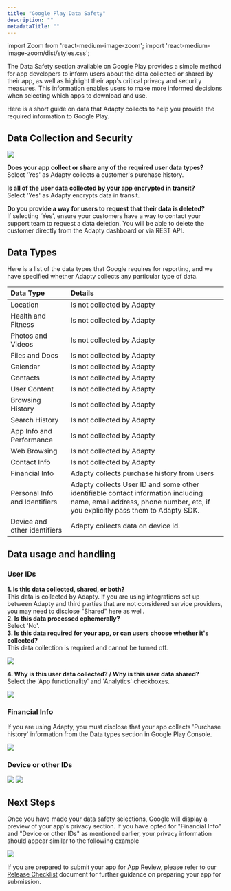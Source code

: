 ```yaml
---
title: "Google Play Data Safety"
description: ""
metadataTitle: ""
---
```


import Zoom from 'react-medium-image-zoom';
import 'react-medium-image-zoom/dist/styles.css';

The Data Safety section available on Google Play provides a simple method for app developers to inform users about the data collected or shared by their app, as well as highlight their app's critical privacy and security measures. This information enables users to make more informed decisions when selecting which apps to download and use.

Here is a short guide on data that Adapty collects to help you provide the required information to Google Play.

## Data Collection and Security


<Zoom>
  <img src={require('./img/3508c24-image4.png').default}
  style={{
    border: '1px solid #727272', /* border width and color */
    width: '700px', /* image width */
    display: 'block', /* for alignment */
    margin: '0 auto' /* center alignment */
  }}
/>
</Zoom>





**Does your app collect or share any of the required user data types?**  
Select 'Yes' as Adapty collects a customer's purchase history.

**Is all of the user data collected by your app encrypted in transit?**  
Select 'Yes' as  Adapty encrypts data in transit.

**Do you provide a way for users to request that their data is deleted?**  
If selecting 'Yes', ensure your customers have a way to contact your support team to request a data deletion. You will be able to delete the customer directly from the Adapty dashboard or via REST API.

## Data Types

Here is a list of the data types that Google requires for reporting, and we have specified whether Adapty collects any particular type of data.

| Data Type                     | Details                                                                                                                                                              |
| :---------------------------- | :------------------------------------------------------------------------------------------------------------------------------------------------------------------- |
| Location                      | Is not collected by Adapty                                                                                                                                           |
| Health and Fitness            | Is not collected by Adapty                                                                                                                                           |
| Photos and Videos             | Is not collected by Adapty                                                                                                                                           |
| Files and Docs                | Is not collected by Adapty                                                                                                                                           |
| Calendar                      | Is not collected by Adapty                                                                                                                                           |
| Contacts                      | Is not collected by Adapty                                                                                                                                           |
| User Content                  | Is not collected by Adapty                                                                                                                                           |
| Browsing History              | Is not collected by Adapty                                                                                                                                           |
| Search History                | Is not collected by Adapty                                                                                                                                           |
| App Info and Performance      | Is not collected by Adapty                                                                                                                                           |
| Web Browsing                  | Is not collected by Adapty                                                                                                                                           |
| Contact Info                  | Is not collected by Adapty                                                                                                                                           |
| Financial Info                | Adapty collects purchase history from users                                                                                                                          |
| Personal Info and Identifiers | Adapty collects User ID and some other identifiable contact information including name, email address, phone number, etc, if you explicitly pass them to Adapty SDK. |
| Device and other identifiers  | Adapty collects data on device id.                                                                                                                                   |

## Data usage and handling

### User IDs

**1. Is this data collected, shared, or both?**  
This data is collected by Adapty. If you are using integrations set up between Adapty and third parties that are not considered service providers, you may need to disclose "Shared" here as well.  
**2. Is this data processed ephemerally?**  
Select 'No'.  
**3. Is this data required for your app, or can users choose whether it's collected?**  
This data collection is required and cannot be turned off.


<Zoom>
  <img src={require('./img/2c60161-image5.png').default}
  style={{
    border: '1px solid #727272', /* border width and color */
    width: '700px', /* image width */
    display: 'block', /* for alignment */
    margin: '0 auto' /* center alignment */
  }}
/>
</Zoom>





**4. Why is this user data collected? / Why is this user data shared?**  
Select the 'App functionality' and 'Analytics' checkboxes.


<Zoom>
  <img src={require('./img/07a3c9e-image2.png').default}
  style={{
    border: '1px solid #727272', /* border width and color */
    width: '700px', /* image width */
    display: 'block', /* for alignment */
    margin: '0 auto' /* center alignment */
  }}
/>
</Zoom>





### Financial Info

If you are using Adapty, you must disclose that your app collects 'Purchase history' information from the Data types section in Google Play Console. 


<Zoom>
  <img src={require('./img/1057870-image7.png').default}
  style={{
    border: '1px solid #727272', /* border width and color */
    width: '700px', /* image width */
    display: 'block', /* for alignment */
    margin: '0 auto' /* center alignment */
  }}
/>
</Zoom>





### Device or other IDs


<Zoom>
  <img src={require('./img/d10f132-CleanShot_2023-03-01_at_17.55.312x.png').default}
  style={{
    border: '1px solid #727272', /* border width and color */
    width: '700px', /* image width */
    display: 'block', /* for alignment */
    margin: '0 auto' /* center alignment */
  }}
/>
</Zoom>






<Zoom>
  <img src={require('./img/ccb1a2a-image5.png').default}
  style={{
    border: '1px solid #727272', /* border width and color */
    width: '700px', /* image width */
    display: 'block', /* for alignment */
    margin: '0 auto' /* center alignment */
  }}
/>
</Zoom>





## Next Steps

Once you have made your data safety selections, Google will display a preview of your app's privacy section. If you have opted for "Financial Info" and "Device or other IDs" as mentioned earlier, your privacy information should appear similar to the following example


<Zoom>
  <img src={require('./img/e8d9b73-image3.png').default}
  style={{
    border: '1px solid #727272', /* border width and color */
    width: '700px', /* image width */
    display: 'block', /* for alignment */
    margin: '0 auto' /* center alignment */
  }}
/>
</Zoom>





If you are prepared to submit your app for App Review, please refer to our [Release Checklist](release-checklist) document for further guidance on preparing your app for submission.